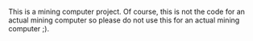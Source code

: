 This is a mining computer project. Of course, this is not the code for an actual mining computer so please do not use this for an actual mining computer ;).
